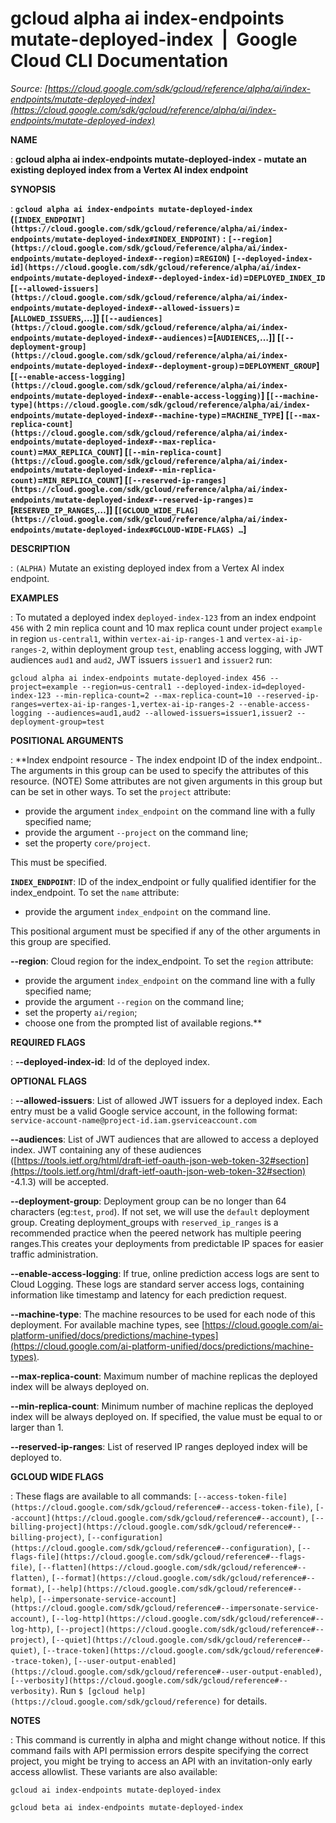 # gcloud alpha ai index-endpoints mutate-deployed-index  |  Google Cloud CLI Documentation

*Source: [https://cloud.google.com/sdk/gcloud/reference/alpha/ai/index-endpoints/mutate-deployed-index](https://cloud.google.com/sdk/gcloud/reference/alpha/ai/index-endpoints/mutate-deployed-index)*

**NAME**

: **gcloud alpha ai index-endpoints mutate-deployed-index - mutate an existing deployed index from a Vertex AI index endpoint**

**SYNOPSIS**

: **`gcloud alpha ai index-endpoints mutate-deployed-index` (`[INDEX_ENDPOINT](https://cloud.google.com/sdk/gcloud/reference/alpha/ai/index-endpoints/mutate-deployed-index#INDEX_ENDPOINT)` : `[--region](https://cloud.google.com/sdk/gcloud/reference/alpha/ai/index-endpoints/mutate-deployed-index#--region)`=`REGION`) `[--deployed-index-id](https://cloud.google.com/sdk/gcloud/reference/alpha/ai/index-endpoints/mutate-deployed-index#--deployed-index-id)`=`DEPLOYED_INDEX_ID` [`[--allowed-issuers](https://cloud.google.com/sdk/gcloud/reference/alpha/ai/index-endpoints/mutate-deployed-index#--allowed-issuers)`=[`ALLOWED_ISSUERS`,…]] [`[--audiences](https://cloud.google.com/sdk/gcloud/reference/alpha/ai/index-endpoints/mutate-deployed-index#--audiences)`=[`AUDIENCES`,…]] [`[--deployment-group](https://cloud.google.com/sdk/gcloud/reference/alpha/ai/index-endpoints/mutate-deployed-index#--deployment-group)`=`DEPLOYMENT_GROUP`] [`[--enable-access-logging](https://cloud.google.com/sdk/gcloud/reference/alpha/ai/index-endpoints/mutate-deployed-index#--enable-access-logging)`] [`[--machine-type](https://cloud.google.com/sdk/gcloud/reference/alpha/ai/index-endpoints/mutate-deployed-index#--machine-type)`=`MACHINE_TYPE`] [`[--max-replica-count](https://cloud.google.com/sdk/gcloud/reference/alpha/ai/index-endpoints/mutate-deployed-index#--max-replica-count)`=`MAX_REPLICA_COUNT`] [`[--min-replica-count](https://cloud.google.com/sdk/gcloud/reference/alpha/ai/index-endpoints/mutate-deployed-index#--min-replica-count)`=`MIN_REPLICA_COUNT`] [`[--reserved-ip-ranges](https://cloud.google.com/sdk/gcloud/reference/alpha/ai/index-endpoints/mutate-deployed-index#--reserved-ip-ranges)`=[`RESERVED_IP_RANGES`,…]] [`[GCLOUD_WIDE_FLAG](https://cloud.google.com/sdk/gcloud/reference/alpha/ai/index-endpoints/mutate-deployed-index#GCLOUD-WIDE-FLAGS) …`]**

**DESCRIPTION**

: `(ALPHA)` Mutate an existing deployed index from a Vertex AI index
endpoint.

**EXAMPLES**

: To mutated a deployed index
``deployed-index-123`` from an index endpoint
``456`` with 2 min replica count and 10 max
replica count under project ``example`` in
region ``us-central1``, within
``vertex-ai-ip-ranges-1`` and
``vertex-ai-ip-ranges-2``, within deployment
group ``test``, enabling access logging, with
JWT audiences ``aud1`` and
``aud2``, JWT issuers
``issuer1`` and
``issuer2`` run:

```
gcloud alpha ai index-endpoints mutate-deployed-index 456 --project=example --region=us-central1 --deployed-index-id=deployed-index-123 --min-replica-count=2 --max-replica-count=10 --reserved-ip-ranges=vertex-ai-ip-ranges-1,vertex-ai-ip-ranges-2 --enable-access-logging --audiences=aud1,aud2 --allowed-issuers=issuer1,issuer2 --deployment-group=test
```

**POSITIONAL ARGUMENTS**

: **Index endpoint resource - The index endpoint ID of the index endpoint.. The
arguments in this group can be used to specify the attributes of this resource.
(NOTE) Some attributes are not given arguments in this group but can be set in
other ways.
To set the `project` attribute:

- provide the argument `index_endpoint` on the command line with a
fully specified name;
- provide the argument `--project` on the command line;
- set the property `core/project`.

This must be specified.

**`INDEX_ENDPOINT`**:
ID of the index_endpoint or fully qualified identifier for the index_endpoint.
To set the `name` attribute:

- provide the argument `index_endpoint` on the command line.

This positional argument must be specified if any of the other arguments in this
group are specified.

**--region**:
Cloud region for the index_endpoint.
To set the `region` attribute:

- provide the argument `index_endpoint` on the command line with a
fully specified name;
- provide the argument `--region` on the command line;
- set the property `ai/region`;
- choose one from the prompted list of available regions.**

**REQUIRED FLAGS**

: **--deployed-index-id**:
Id of the deployed index.

**OPTIONAL FLAGS**

: **--allowed-issuers**:
List of allowed JWT issuers for a deployed index.
Each entry must be a valid Google service account, in the following format:
`service-account-name@project-id.iam.gserviceaccount.com`

**--audiences**:
List of JWT audiences that are allowed to access a deployed index.
JWT containing any of these audiences ([https://tools.ietf.org/html/draft-ietf-oauth-json-web-token-32#section](https://tools.ietf.org/html/draft-ietf-oauth-json-web-token-32#section)
-4.1.3) will be accepted.

**--deployment-group**:
Deployment group can be no longer than 64 characters (eg:`test`,
`prod`). If not set, we will use the `default` deployment
group.
Creating deployment_groups with `reserved_ip_ranges` is a recommended
practice when the peered network has multiple peering ranges.This creates your
deployments from predictable IP spaces for easier traffic administration.

**--enable-access-logging**:
If true, online prediction access logs are sent to Cloud Logging.
These logs are standard server access logs, containing information like
timestamp and latency for each prediction request.

**--machine-type**:
The machine resources to be used for each node of this deployment. For available
machine types, see [https://cloud.google.com/ai-platform-unified/docs/predictions/machine-types](https://cloud.google.com/ai-platform-unified/docs/predictions/machine-types).

**--max-replica-count**:
Maximum number of machine replicas the deployed index will be always deployed
on.

**--min-replica-count**:
Minimum number of machine replicas the deployed index will be always deployed
on. If specified, the value must be equal to or larger than 1.

**--reserved-ip-ranges**:
List of reserved IP ranges deployed index will be deployed to.

**GCLOUD WIDE FLAGS**

: These flags are available to all commands: `[--access-token-file](https://cloud.google.com/sdk/gcloud/reference#--access-token-file)`,
`[--account](https://cloud.google.com/sdk/gcloud/reference#--account)`, `[--billing-project](https://cloud.google.com/sdk/gcloud/reference#--billing-project)`,
`[--configuration](https://cloud.google.com/sdk/gcloud/reference#--configuration)`,
`[--flags-file](https://cloud.google.com/sdk/gcloud/reference#--flags-file)`,
`[--flatten](https://cloud.google.com/sdk/gcloud/reference#--flatten)`, `[--format](https://cloud.google.com/sdk/gcloud/reference#--format)`, `[--help](https://cloud.google.com/sdk/gcloud/reference#--help)`, `[--impersonate-service-account](https://cloud.google.com/sdk/gcloud/reference#--impersonate-service-account)`,
`[--log-http](https://cloud.google.com/sdk/gcloud/reference#--log-http)`,
`[--project](https://cloud.google.com/sdk/gcloud/reference#--project)`, `[--quiet](https://cloud.google.com/sdk/gcloud/reference#--quiet)`, `[--trace-token](https://cloud.google.com/sdk/gcloud/reference#--trace-token)`, `[--user-output-enabled](https://cloud.google.com/sdk/gcloud/reference#--user-output-enabled)`,
`[--verbosity](https://cloud.google.com/sdk/gcloud/reference#--verbosity)`.
Run `$ [gcloud help](https://cloud.google.com/sdk/gcloud/reference)` for details.

**NOTES**

: This command is currently in alpha and might change without notice. If this
command fails with API permission errors despite specifying the correct project,
you might be trying to access an API with an invitation-only early access
allowlist. These variants are also available:

```
gcloud ai index-endpoints mutate-deployed-index
```

```
gcloud beta ai index-endpoints mutate-deployed-index
```